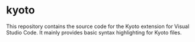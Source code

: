 # kyoto

This repository contains the source code for the Kyoto extension for Visual Studio Code. It mainly provides basic syntax highlighting for Kyoto files.